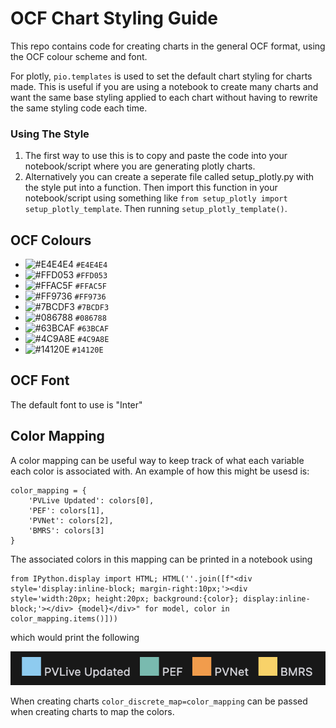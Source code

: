 # OCF Chart Styling Guide

This repo contains code for creating charts in the general OCF format, using the OCF colour scheme and font.

For plotly, `pio.templates` is used to set the default chart styling for charts made. This is useful if you are using a notebook to create many charts and want the same base styling applied to each chart without having to rewrite the same styling code each time.

### Using The Style

1. The first way to use this is to copy and paste the code into your notebook/script where you are generating plotly charts.
2. Alternatively you can create a seperate file called setup_plotly.py with the style put into a function. Then import this function in your notebook/script using something like `from setup_plotly import setup_plotly_template`. Then running `setup_plotly_template()`.

## OCF Colours

- ![#E4E4E4](https://placehold.co/15x15/E4E4E4/E4E4E4.png) `#E4E4E4`
- ![#FFD053](https://placehold.co/15x15/FFD053/FFD053.png) `#FFD053`
- ![#FFAC5F](https://placehold.co/15x15/FFAC5F/FFAC5F.png) `#FFAC5F`
- ![#FF9736](https://placehold.co/15x15/FF9736/FF9736.png) `#FF9736`
- ![#7BCDF3](https://placehold.co/15x15/7BCDF3/7BCDF3.png) `#7BCDF3`
- ![#086788](https://placehold.co/15x15/086788/086788.png) `#086788`
- ![#63BCAF](https://placehold.co/15x15/63BCAF/63BCAF.png) `#63BCAF`
- ![#4C9A8E](https://placehold.co/15x15/4C9A8E/4C9A8E.png) `#4C9A8E`
- ![#14120E](https://placehold.co/15x15/14120E/14120E.png) `#14120E`

## OCF Font

The default font to use is "Inter"

## Color Mapping

A color mapping can be useful way to keep track of what each variable each color is associated with. An example of how this might be usesd is:

```
color_mapping = {
    'PVLive Updated': colors[0],
    'PEF': colors[1],
    'PVNet': colors[2],
    'BMRS': colors[3]
}
```

The associated colors in this mapping can be printed in a notebook using

```
from IPython.display import HTML; HTML(''.join([f"<div style='display:inline-block; margin-right:10px;'><div style='width:20px; height:20px; background:{color}; display:inline-block;'></div> {model}</div>" for model, color in color_mapping.items()]))
```

which would print the following

![Colour Mapping](colour_mapping_example.png)

When creating charts ``color_discrete_map=color_mapping`` can be passed when creating charts to map the colors.